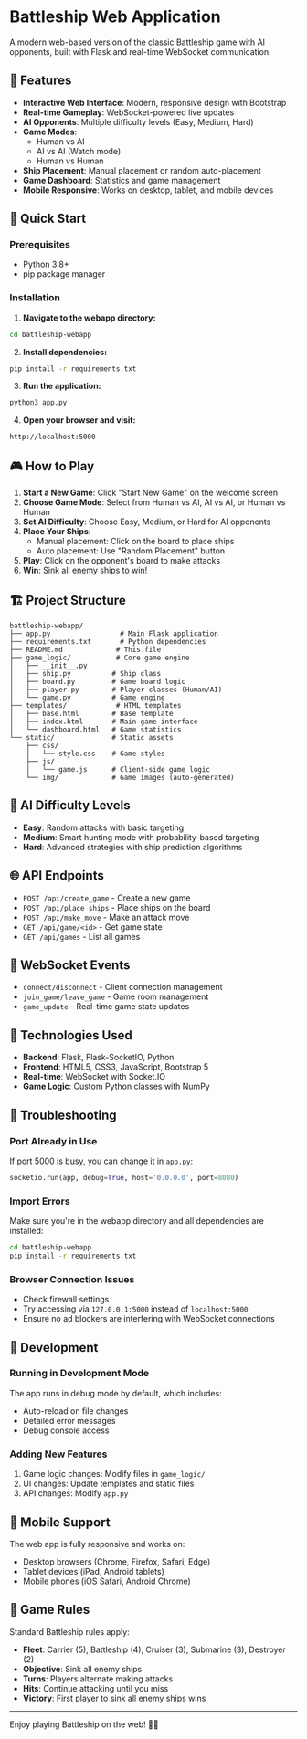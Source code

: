 # Battleship Web Application

A modern web-based version of the classic Battleship game with AI opponents, built with Flask and real-time WebSocket communication.

## 🎯 Features

- **Interactive Web Interface**: Modern, responsive design with Bootstrap
- **Real-time Gameplay**: WebSocket-powered live updates
- **AI Opponents**: Multiple difficulty levels (Easy, Medium, Hard)
- **Game Modes**: 
  - Human vs AI
  - AI vs AI (Watch mode)
  - Human vs Human
- **Ship Placement**: Manual placement or random auto-placement
- **Game Dashboard**: Statistics and game management
- **Mobile Responsive**: Works on desktop, tablet, and mobile devices

## 🚀 Quick Start

### Prerequisites
- Python 3.8+
- pip package manager

### Installation

1. **Navigate to the webapp directory:**
```bash
cd battleship-webapp
```

2. **Install dependencies:**
```bash
pip install -r requirements.txt
```

3. **Run the application:**
```bash
python3 app.py
```

4. **Open your browser and visit:**
```
http://localhost:5000
```

## 🎮 How to Play

1. **Start a New Game**: Click "Start New Game" on the welcome screen
2. **Choose Game Mode**: Select from Human vs AI, AI vs AI, or Human vs Human
3. **Set AI Difficulty**: Choose Easy, Medium, or Hard for AI opponents
4. **Place Your Ships**: 
   - Manual placement: Click on the board to place ships
   - Auto placement: Use "Random Placement" button
5. **Play**: Click on the opponent's board to make attacks
6. **Win**: Sink all enemy ships to win!

## 🏗️ Project Structure

```
battleship-webapp/
├── app.py                 # Main Flask application
├── requirements.txt       # Python dependencies
├── README.md             # This file
├── game_logic/           # Core game engine
│   ├── __init__.py
│   ├── ship.py          # Ship class
│   ├── board.py         # Game board logic
│   ├── player.py        # Player classes (Human/AI)
│   └── game.py          # Game engine
├── templates/            # HTML templates
│   ├── base.html        # Base template
│   ├── index.html       # Main game interface
│   └── dashboard.html   # Game statistics
└── static/              # Static assets
    ├── css/
    │   └── style.css    # Game styles
    ├── js/
    │   └── game.js      # Client-side game logic
    └── img/             # Game images (auto-generated)
```

## 🤖 AI Difficulty Levels

- **Easy**: Random attacks with basic targeting
- **Medium**: Smart hunting mode with probability-based targeting
- **Hard**: Advanced strategies with ship prediction algorithms

## 🌐 API Endpoints

- `POST /api/create_game` - Create a new game
- `POST /api/place_ships` - Place ships on the board
- `POST /api/make_move` - Make an attack move
- `GET /api/game/<id>` - Get game state
- `GET /api/games` - List all games

## 🔌 WebSocket Events

- `connect/disconnect` - Client connection management
- `join_game/leave_game` - Game room management
- `game_update` - Real-time game state updates

## 🎨 Technologies Used

- **Backend**: Flask, Flask-SocketIO, Python
- **Frontend**: HTML5, CSS3, JavaScript, Bootstrap 5
- **Real-time**: WebSocket with Socket.IO
- **Game Logic**: Custom Python classes with NumPy

## 🐛 Troubleshooting

### Port Already in Use
If port 5000 is busy, you can change it in `app.py`:
```python
socketio.run(app, debug=True, host='0.0.0.0', port=8080)
```

### Import Errors
Make sure you're in the webapp directory and all dependencies are installed:
```bash
cd battleship-webapp
pip install -r requirements.txt
```

### Browser Connection Issues
- Check firewall settings
- Try accessing via `127.0.0.1:5000` instead of `localhost:5000`
- Ensure no ad blockers are interfering with WebSocket connections

## 🔧 Development

### Running in Development Mode
The app runs in debug mode by default, which includes:
- Auto-reload on file changes
- Detailed error messages
- Debug console access

### Adding New Features
1. Game logic changes: Modify files in `game_logic/`
2. UI changes: Update templates and static files
3. API changes: Modify `app.py`

## 📱 Mobile Support

The web app is fully responsive and works on:
- Desktop browsers (Chrome, Firefox, Safari, Edge)
- Tablet devices (iPad, Android tablets)
- Mobile phones (iOS Safari, Android Chrome)

## 🎯 Game Rules

Standard Battleship rules apply:
- **Fleet**: Carrier (5), Battleship (4), Cruiser (3), Submarine (3), Destroyer (2)
- **Objective**: Sink all enemy ships
- **Turns**: Players alternate making attacks
- **Hits**: Continue attacking until you miss
- **Victory**: First player to sink all enemy ships wins

---

Enjoy playing Battleship on the web! 🚢⚓
